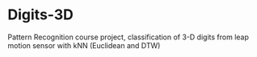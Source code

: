 # Digits-3D
Pattern Recognition course project, classification of 3-D digits from leap motion sensor with kNN (Euclidean and DTW)
